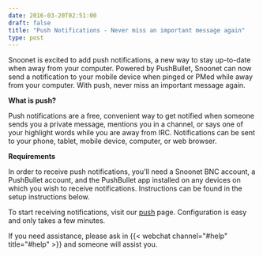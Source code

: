 ```yaml
--- 
date: 2016-03-20T02:51:00
draft: false
title: "Push Notifications - Never miss an important message again"
type: post
---
```


Snoonet is excited to add push notifications, a new way to stay up-to-date when away from your computer. Powered by PushBullet, Snoonet can now send a notification to your mobile device when pinged or PMed while away from your computer. With push, never miss an important message again.

**What is push?** 

Push notifications are a free, convenient way to get notified when someone sends you a private message, mentions you in a channel, or says one of your highlight words while you are away from IRC. Notifications can be sent to your phone, tablet, mobile device, computer, or web browser.

**Requirements**

In order to receive push notifications, you'll need a Snoonet BNC account, a PushBullet account, and the PushBullet app installed on any devices on which you wish to receive notifications. Instructions can be found in the setup instructions below.

To start receiving notifications, visit our [push](/push) page. Configuration is easy and only takes a few minutes.

If you need assistance, please ask in {{< webchat channel="#help" title="#help" >}} and someone will assist you.
